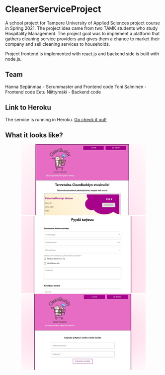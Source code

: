 # CleanerServiceProject

A school project for Tampere University of Applied Sciences project course in Spring 2021. The project idea came from two TAMK students who study Hospitality Management. The project goal was to implement a platform that gathers cleaning service providers and gives them a chance to market their company and sell cleaning services to households.

Project frontend is implemented with react.js and backend side is built with node.js.

## Team

Hanna Sepänmaa - Scrummaster and Frontend code
Toni Salminen - Frontend code
Eetu Niittymäki - Backend code

## Link to Heroku

The service is running in Heroku. [Go check it out!](https://clean-buddy.herokuapp.com/)

## What it looks like?

<p align="middle">
<img src="/images/clean1.jpg" width="400" height="auto">
<img src="/images/clean2.jpg" width="400" height="auto">
<img src="/images/clean3.jpg" width="400" height="auto">
</p>
